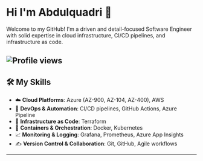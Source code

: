 # Hi I'm Abdulquadri 👋
Welcome to my GitHub! I'm a driven and detail-focused Software Engineer with solid expertise in cloud infrastructure, CI/CD pipelines, and infrastructure as code.

![Profile views](https://komarev.com/ghpvc/?username=olaolatunbos&label=Profile%20views)
---


## 🛠️ My Skills

- ☁️ **Cloud Platforms**: Azure (AZ-900, AZ-104, AZ-400), AWS
- 🪈 **DevOps & Automation**: CI/CD pipelines, GitHub Actions, Azure Pipeline
- 🧱 **Infrastructure as Code**: Terraform 
- 🐳 **Containers & Orchestration**: Docker, Kubernetes
- 📈 **Monitoring & Logging**: Grafana, Prometheus, Azure App Insights  
- ✍️ **Version Control & Collaboration**: Git, GitHub, Agile workflows  


---





